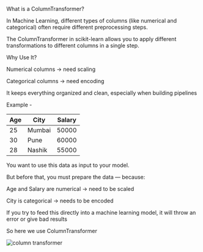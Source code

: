 What is a ColumnTransformer?

In Machine Learning, different types of columns (like numerical and categorical) 
often require different preprocessing steps.

The ColumnTransformer in scikit-learn allows you to apply different 
transformations to different columns in a single step.

Why Use It?

Numerical columns → need scaling

Categorical columns → need encoding

It keeps everything organized and clean, especially when building pipelines

Example - 

| Age | City   | Salary |
| --- | ------ | ------ |
| 25  | Mumbai | 50000  |
| 30  | Pune   | 60000  |
| 28  | Nashik | 55000  |


You want to use this data as input to your model.

But before that, you must prepare the data — because:

Age and Salary are numerical → need to be scaled

City is categorical → needs to be encoded

If you try to feed this directly into a machine learning model, it will throw an error or give bad results

So here we use ColumnTransformer

![column transformer](https://github.com/user-attachments/assets/8d3165d5-9b14-4b71-9652-1c320e96f25f)
